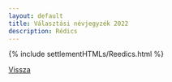 ```yaml
---
layout: default
title: Választási névjegyzék 2022
description: Rédics
---
```


{% include settlementHTMLs/Reedics.html %}

[Vissza](../)
